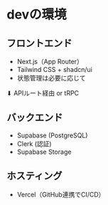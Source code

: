 # devの環境

## フロントエンド
- Next.js（App Router）
- Tailwind CSS + shadcn/ui
- 状態管理は必要に応じて

⬇ APIルート経由 or tRPC

## バックエンド
- Supabase (PostgreSQL)
- Clerk (認証)
- Supabase Storage

## ホスティング
- Vercel（GitHub連携でCI/CD）
